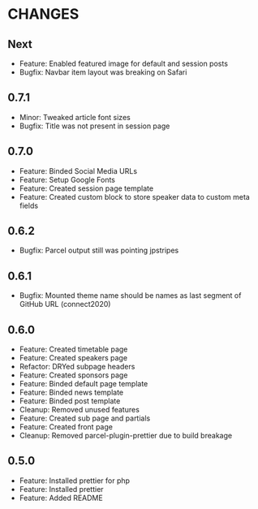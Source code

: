 # CHANGES

## Next

- Feature: Enabled featured image for default and session posts
- Bugfix: Navbar item layout was breaking on Safari

## 0.7.1

- Minor: Tweaked article font sizes
- Bugfix: Title was not present in session page

## 0.7.0

- Feature: Binded Social Media URLs
- Feature: Setup Google Fonts
- Feature: Created session page template
- Feature: Created custom block to store speaker data to custom meta fields

## 0.6.2

- Bugfix: Parcel output still was pointing jpstripes

## 0.6.1

- Bugfix: Mounted theme name should be names as last segment of GitHub URL (connect2020)

## 0.6.0

- Feature: Created timetable page
- Feature: Created speakers page
- Refactor: DRYed subpage headers
- Feature: Created sponsors page
- Feature: Binded default page template
- Feature: Binded news template
- Feature: Binded post template
- Cleanup: Removed unused features
- Feature: Created sub page and partials
- Feature: Created front page
- Cleanup: Removed parcel-plugin-prettier due to build breakage

## 0.5.0

- Feature: Installed prettier for php
- Feature: Installed prettier
- Feature: Added README

